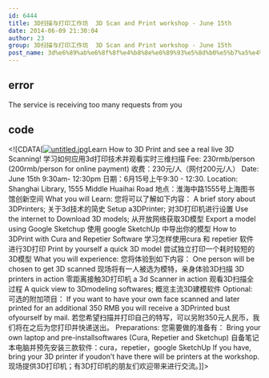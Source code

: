 ```yaml
---
id: 6444
title: 3D扫描与打印工作坊  3D Scan and Print workshop - June 15th
date: 2014-06-09 21:30:04
author: 23
group: 3D扫描与打印工作坊  3D Scan and Print workshop - June 15th
post_name: 3d%e6%89%ab%e6%8f%8f%e4%b8%8e%e6%89%93%e5%8d%b0%e5%b7%a5%e4%bd%9c%e5%9d%8a-3d-scan-print-workshop
---
```


## error
The service is receiving too many requests from you

## code
 <!\[CDATA\[[![untitled.jpg](http://xinchejian.com/wp-content/uploads/2013/04/untitled5-290x290.jpg)](http://139.162.84.35/wp-content/uploads/2013/04/untitled5.jpg)Learn How to 3D Print and see a real live 3D Scanning! 学习如何应用3d打印技术并观看实时三维扫描 Fee: 230rmb/person (200rmb/person for online payment) 收费：230元/人（网付200元/人） Date: June 15th 9:30am- 12:30pm 日期：6月15号上午9:30 - 12:30\. Location: Shanghai Library, 1555 Middle Huaihai Road 地点：淮海中路1555号上海图书馆创新空间 What you will Learn: 您将可以了解如下内容： A brief story about 3DPrinters; 关于3d技术的简史 Setup a3DPrinter; 对3D打印机进行设置 Use the internet to Download 3D models; 从开放网络获取3D模型 Export a model using Google Sketchup 使用 google SketchUp 中导出你的模型 How to 3DPrint with Cura and Repetier Software 学习怎样使用cura 和 repetier 软件进行3D打印 Print by yourself a quick 3D model 尝试独立打印一个耗时较短的3D模型 What you will experience: 您将体验到如下内容： One person will be chosen to get 3D scanned 现场将有一人被选为模特，亲身体验3D扫描 3D printers in action 零距离接触3D打印机 a 3d Scanner in action 观看3D扫描全过程 A quick view to 3Dmodeling softwares; 概览主流3D建模软件 Optional: 可选的附加项目： If you want to have your own face scanned and later printed for an additional 350 RMB you will receive a 3DPrinted bust ofyourself by mail. 若您希望扫描并打印自己的特写，可以另附350元人民币，我们将在之后为您打印并快递送出。 Preparations: 您需要做的准备有： Bring your own laptop and pre-installsoftwares (Cura, Repetier and Sketchup) 自备笔记本电脑并预先安装三款软件：cura，repetier，google SketchUp If you have, bring your 3D printer if youdon’t have there will be printers at the workshop. 现场提供3D打印机；有3D打印机的朋友们欢迎带来进行交流。\]\]> 
